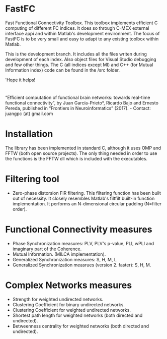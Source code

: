 # FastFC

Fast Functional Connectivity Toolbox. This toolbox implements efficient C computing of different FC indices. It does so through C-MEX external interface appi and within Matlab's development environment. The focus of FastFC is to be very small and easy to adapt to any existing toolbox within Matlab.

This is the development branch. It includes all the files writen during development of each index. Also object files for Visual Studio debugging and few other things. The C (all indices except MI) and C++ (for Mutual Information index) code can be found in the /src folder.

'Hope it helps!
#
“Efficient computation of functional brain networks: towards real-time functional connectivity”, by Juan García-Prieto*, Ricardo Bajo and Ernesto Pereda, published in “Frontiers in Neuroinformatics” (2017). - Contact: juangpc (at) gmail.com 

# Installation
The library has been implemented in standard C, although it uses OMP and FFTW (both open source projects). The only thing needed in order to use the functions is the FFTW dll which is included with the executables.

# Filtering tool
- Zero-phase distorsion FIR filtering. 
This filtering function has been built out of necessity.  It closely resembles Matlab's filtfilt built-in function implementation. It performs an N-dimensional circular padding (N=filter order). 

# Functional Connectivity measures
- Phase Synchronization measures: PLV, PLV's p-value, PLI, wPLI and imaginary part of the Coherence.
- Mutual Information. (MILCA implementation).
- Generalized Synchronization measures: S, H, M, L
- Generalized Synchronization measrues (version 2. faster): S, H, M.

# Complex Networks measures
- Strength for weighted undirected networks.
- Clustering Coefficient for binary undirected networks.
- Clustering Coefficient for weighted undirected networks.
- Shortest path length for weighted networks (both directed and undirected).
- Betweenness centrality for weighted networks (both directed and undirected). 



